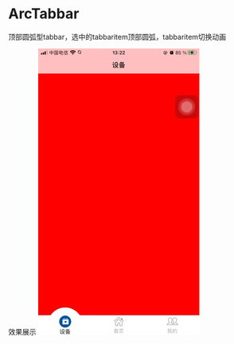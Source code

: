 # ArcTabbar
顶部圆弧型tabbar，选中的tabbaritem顶部圆弧，tabbaritem切换动画

效果展示
![image](https://github.com/Mr-ZNN/ArcTabbar/blob/main/output.GIF)
